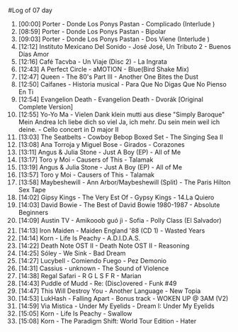 #Log of 07 day

1. [00:00] Porter - Donde Los Ponys Pastan - Complicado (Interlude )
1. [08:59] Porter - Donde Los Ponys Pastan - Bipolar
1. [09:03] Porter - Donde Los Ponys Pastan - Dos Viene (Interlude )
1. [12:12] Instituto Mexicano Del Sonido - José José, Un Tributo 2 - Buenos Días Amor
1. [12:16] Café Tacvba - Un Viaje (Disc 2) - La Ingrata
1. [12:43] A Perfect Circle - aMOTION - Blue(Bird Shake Mix)
1. [12:47] Queen - The 80's Part III - Another One Bites the Dust
1. [12:50] Caifanes - Historia musical - Para Que No Digas Que No Pienso En Ti
1. [12:54] Evangelion Death - Evangelion Death - Dvorák [Original Complete Version]
1. [12:55] Yo-Yo Ma - Vielen Dank klein mutti aus diese "Simply Baroque" Mein Andrea Ich liebe dich so viel Ja, ich mehr. Du sein mein weil ich deine. - Cello concert in D major II
1. [13:03] The Seatbelts - Cowboy Bebop Boxed Set - The Singing Sea II
1. [13:08] Ana Torroja y Miguel Bose - Girados - Corazones
1. [13:11] Angus & Julia Stone - Just A Boy (EP) - All of Me
1. [13:17] Toro y Moi - Causers of This - Talamak
1. [13:19] Angus & Julia Stone - Just A Boy (EP) - All of Me
1. [13:57] Toro y Moi - Causers of This - Talamak
1. [13:58] Maybeshewill - Ann Arbor/Maybeshewill (Split) - The Paris Hilton Sex Tape
1. [14:02] Gipsy Kings - The Very Est Of - Gypsy Kings - 14.La Quiero
1. [14:03] David Bowie - The Best of David Bowie 1980-1987 - Absolute Beginners
1. [14:09] Austin TV - Amikooob guó jì - Sofia - Polly Class (El Salvador)
1. [14:13] Iron Maiden - Maiden England '88 (CD 1) - Wasted Years
1. [14:14] Korn - Life Is Peachy - A.D.I.D.A.S.
1. [14:22] Death Note OST II - Death Note OST II - Reasoning
1. [14:25] Sóley - We Sink - Bad Dream
1. [14:27] Lucybell - Comiendo Fuego - Pez Demonio
1. [14:31] Cassius - unknown - The Sound of Violence
1. [14:38] Regal Safari - R G L S F R - Marian
1. [14:43] Puddle of Mudd - Re: (Disc)overed - Funk #49
1. [14:47] This Will Destroy You - Another Language - New Topia
1. [14:53] LukHash - Falling Apart - Bonus track - WOKEN UP @ 3AM (V2)
1. [14:59] Via Mistica - Under My Eyelids - Dream I: Under My Eyelids
1. [15:05] Korn - Life Is Peachy - Swallow
1. [15:08] Korn - The Paradigm Shift: World Tour Edition - Hater

